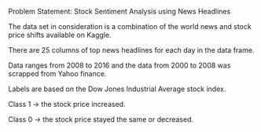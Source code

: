 Problem Statement: Stock Sentiment Analysis using News Headlines

The data set in consideration is a combination of the world news and stock price shifts available on Kaggle.

There are 25 columns of top news headlines for each day in the data frame.

Data ranges from 2008 to 2016 and the data from 2000 to 2008 was scrapped from Yahoo finance.

Labels are based on the Dow Jones Industrial Average stock index.

Class 1 → the stock price increased.

Class 0 → the stock price stayed the same or decreased.